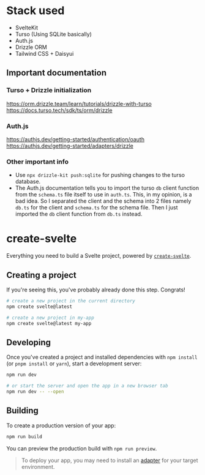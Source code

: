 # Stack used
- SvelteKit
- Turso (Using SQLite basically)
- Auth.js
- Drizzle ORM
- Tailwind CSS + Daisyui

## Important documentation

### Turso + Drizzle initialization
https://orm.drizzle.team/learn/tutorials/drizzle-with-turso<br>
https://docs.turso.tech/sdk/ts/orm/drizzle

### Auth.js
https://authjs.dev/getting-started/authentication/oauth<br>
https://authjs.dev/getting-started/adapters/drizzle

### Other important info

- Use `npx drizzle-kit push:sqlite` for pushing changes to the turso database.
- The Auth.js documentation tells you to import the turso `db` client function from the `schema.ts` file itself to use in `auth.ts`. This, in my opinion, is a bad idea. So I separated the client and the schema into 2 files namely `db.ts` for the client and `schema.ts` for the schema file. Then I just imported the `db` client function from `db.ts` instead. 


# create-svelte

Everything you need to build a Svelte project, powered by [`create-svelte`](https://github.com/sveltejs/kit/tree/main/packages/create-svelte).

## Creating a project

If you're seeing this, you've probably already done this step. Congrats!

```bash
# create a new project in the current directory
npm create svelte@latest

# create a new project in my-app
npm create svelte@latest my-app
```

## Developing

Once you've created a project and installed dependencies with `npm install` (or `pnpm install` or `yarn`), start a development server:

```bash
npm run dev

# or start the server and open the app in a new browser tab
npm run dev -- --open
```

## Building

To create a production version of your app:

```bash
npm run build
```

You can preview the production build with `npm run preview`.

> To deploy your app, you may need to install an [adapter](https://kit.svelte.dev/docs/adapters) for your target environment.
